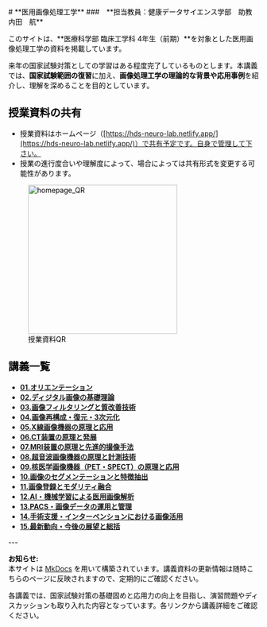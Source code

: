 <span style="color: black;">
# **医用画像処理工学**
###　**担当教員：健康データサイエンス学部　助教　内田　航**


このサイトは、**医療科学部 臨床工学科 4年生（前期）**を対象とした医用画像処理工学の資料を掲載しています。

来年の国家試験対策としての学習はある程度完了しているものとします。本講義では、**国家試験範囲の復習**に加え、**画像処理工学の理論的な背景や応用事例**を紹介し、理解を深めることを目的としています。</span>


## **授業資料の共有**
- 授業資料はホームページ（[https://hds-neuro-lab.netlify.app/](https://hds-neuro-lab.netlify.app/)）で共有予定です。自身で管理して下さい。
- 授業の進行度合いや理解度によって、場合によっては共有形式を変更する可能性があります。

<figure>
  <img src="/img/00-01.png" alt="homepage_QR" width="300" height="auto">
  <figcaption>授業資料QR</figcaption>
</figure>

<strong>

## **講義一覧**

- [01.オリエンテーション](01_orientation.md)
- [02.ディジタル画像の基礎理論](02_digital_image.md)
- [03.画像フィルタリングと質改善技術](03_filtering.md)
- [04.画像再構成・復元・3次元化](04_reconstruction.md)
- [05.X線画像機器の原理と応用](05_xray.md)
- [06.CT装置の原理と発展](06_ct.md)
- [07.MRI装置の原理と先進的撮像手法](07_mri.md)
- [08.超音波画像機器の原理と計測技術](08_ultrasound.md)
- [09.核医学画像機器（PET・SPECT）の原理と応用](09_nuclear.md)
- [10.画像のセグメンテーションと特徴抽出](10_segmentation.md)
- [11.画像登録とモダリティ融合](11_registration.md)
- [12.AI・機械学習による医用画像解析](12_ai.md)
- [13.PACS・画像データの運用と管理](13_pacs.md)
- [14.手術支援・インターベンションにおける画像活用](14_intervention.md)
- [15.最新動向・今後の展望と総括](15_conclusion.md)
</strong>
---

**お知らせ:**  
本サイトは [MkDocs](https://www.mkdocs.org/) を用いて構築されています。講義資料の更新情報は随時こちらのページに反映されますので、定期的にご確認ください。

各講義では、国家試験対策の基礎固めと応用力の向上を目指し、演習問題やディスカッションも取り入れた内容となっています。各リンクから講義詳細をご確認ください。
